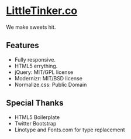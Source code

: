 # [LittleTinker.co](http://littletinker.co)

We make sweets hit.

## Features

* Fully responsive.
* HTML5 errything. 
* jQuery: MIT/GPL license
* Modernizr: MIT/BSD license
* Normalize.css: Public Domain


## Special Thanks

* HTML5 Boilerplate
* Twitter Bootstrap
* Linotype and Fonts.com for type replacement

